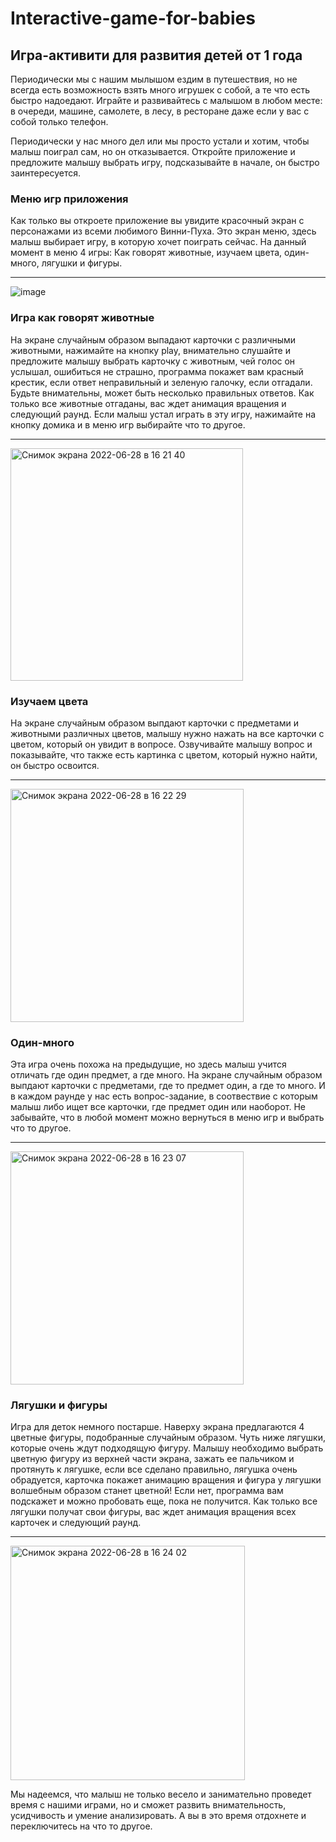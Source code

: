 # Interactive-game-for-babies

## Игра-активити для развития детей от 1 года

Периодически мы с нашим мылышом ездим в путешествия, но не всегда есть возможность взять много игрушек с собой, а те что есть быстро надоедают.
Играйте и развивайтесь с малышом в любом месте: в очереди, машине, самолете, в лесу, в ресторане даже если у вас с собой только телефон.   


Периодически у нас много дел или мы просто устали и хотим, чтобы малыш поиграл сам, но он отказывается.
Откройте приложение и предложите малышу выбрать игру, подсказывайте в начале, он быстро заинтересуется.

### Меню игр приложения

Как только вы откроете приложение вы увидите красочный экран с персонажами из всеми любимого Винни-Пуха.
Это экран меню, здесь малыш выбирает игру, в которую хочет поиграть сейчас.
На данный момент в меню 4 игры: Как говорят животные, изучаем цвета, один-много, лягушки и фигуры.

***
![image](https://user-images.githubusercontent.com/21302465/176192827-a97ad0b7-dbf2-4751-9118-2ab179068f36.png)


### Игра как говорят животные

На экране случайным образом выпадают карточки с различными животными, нажимайте на кнопку play, внимательно слушайте и предложите малышу выбрать карточку с животным, чей голос он услышал, ошибиться не страшно, программа покажет вам красный крестик, если ответ неправильный и зеленую галочку, если отгадали. Будьте внимательны, может быть несколько правильных ответов. Как только все животные отгаданы, вас ждет анимация вращения и следующий раунд. Если малыш устал играть в эту игру, нажимайте на кнопку домика и в меню игр выбирайте что то другое.

***
<img width="372" alt="Снимок экрана 2022-06-28 в 16 21 40" src="https://user-images.githubusercontent.com/21302465/176190480-30c0111e-bce9-487f-9d62-3d197df951c0.png">


### Изучаем цвета

На экране случайным образом выпдают карточки с предметами и животными различных цветов, малышу нужно нажать на все карточки с цветом, который он увидит в вопросе. Озвучивайте малышу вопрос и показывайте, что также есть картинка с цветом, который нужно найти, он быстро освоится.

***
<img width="373" alt="Снимок экрана 2022-06-28 в 16 22 29" src="https://user-images.githubusercontent.com/21302465/176190071-cea9b14d-163c-45af-a99e-5d9776eb4809.png">


### Один-много

Эта игра очень похожа на предыдущие, но здесь малыш учится отличать где один предмет, а где много. На экране случайным образом выпдают карточки с предметами, где то предмет один, а где то много. И в каждом раунде у нас есть вопрос-задание, в соотвествие с которым малыш либо ищет все карточки, где предмет один или наоборот. Не забывайте, что в любой момент можно вернуться в меню игр и выбрать что то другое.

***
<img width="373" alt="Снимок экрана 2022-06-28 в 16 23 07" src="https://user-images.githubusercontent.com/21302465/176190123-04a511e6-9da5-4f95-9a3d-3eb3f36b5501.png">


### Лягушки и фигуры

Игра для деток немного постарше. Наверху экрана предлагаются 4 цветные фигуры, подобранные случайным образом. Чуть ниже лягушки, которые очень ждут подходящую фигуру. Малышу необходимо выбрать цветную фигуру из верхней части экрана, зажать ее пальчиком и протянуть к лягушке, если все сделано правильно, лягушка очень обрадуется, карточка покажет анимацию вращения и фигура у лягушки волшебным образом станет цветной! Если нет, программа вам подскажет и можно пробовать еще, пока не получится. Как только все лягушки получат свои фигуры, вас ждет анимация вращения всех карточек и следующий раунд.

***
<img width="375" alt="Снимок экрана 2022-06-28 в 16 24 02" src="https://user-images.githubusercontent.com/21302465/176190138-fc980b32-6432-4187-9fde-0b66fdfc7923.png">
   
   

Мы надеемся, что малыш не только весело и занимательно проведет время с нашими играми, но и сможет развить внимательность, усидчивость и умение анализировать. А вы в это время отдохнете и переключитесь на что то другое.

